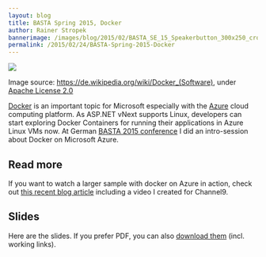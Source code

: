 ```yaml
---
layout: blog
title: BASTA Spring 2015, Docker
author: Rainer Stropek
bannerimage: /images/blog/2015/02/BASTA_SE_15_Speakerbutton_300x250_cropped.png
permalink: /2015/02/24/BASTA-Spring-2015-Docker
---
```


<p xmlns="http://www.w3.org/1999/xhtml">
  <img src="{{site.baseurl}}images/blog/2015/02/Docker_(container_engine)_logo.png" />
</p><p class="imageCaption" xmlns="http://www.w3.org/1999/xhtml">Image source: <a href="https://de.wikipedia.org/wiki/Docker_(Software)" target="_blank">https://de.wikipedia.org/wiki/Docker_(Software)</a>, under <a href="https://github.com/dotcloud/docker/blob/master/LICENSE" target="_blank">Apache License 2.0</a></p><p xmlns="http://www.w3.org/1999/xhtml">
  <a href="https://www.docker.com/" target="_blank">Docker</a> is an important topic for Microsoft especially with the <a href="http://azure.microsoft.com" target="_blank">Azure</a> cloud computing platform. As ASP.NET vNext supports Linux, developers can start exploring Docker Containers for running their applications in Azure Linux VMs now. At German <a href="http://basta.net" target="_blank">BASTA 2015 conference</a> I did an intro-session about Docker on Microsoft Azure.</p><h2 xmlns="http://www.w3.org/1999/xhtml">Read more</h2><p xmlns="http://www.w3.org/1999/xhtml">If you want to watch a larger sample with docker on Azure in action, check out <a href="http://www.software-architects.com/devblog/2015/02/05/ASPNET-Docker-and-Linux-in-Azure" target="_blank">this recent blog article</a> including a video I created for Channel9.</p><h2 xmlns="http://www.w3.org/1999/xhtml">Slides</h2><p xmlns="http://www.w3.org/1999/xhtml">Here are the slides. If you prefer PDF, you can also <a href="{{site.baseurl}}images/blog/2015/02/Docker.pdf" target="_blank">download them</a> (incl. working links).</p><script async="async" class="speakerdeck-embed" data-id="dee129eda44444f09080bd9f7a1abb71" data-ratio="1.77777777777778" src="//speakerdeck.com/assets/embed.js" xmlns="http://www.w3.org/1999/xhtml"></script>